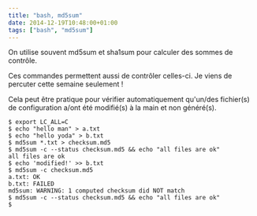 ```yaml
---
title: "bash, md5sum"
date: 2014-12-19T10:48:00+01:00
tags: ["bash", "md5sum"]
---
```

On utilise souvent md5sum et sha1sum pour calculer des sommes de contrôle. 

Ces commandes permettent aussi de contrôler celles-ci. Je viens de percuter cette semaine seulement !

Cela peut être pratique pour vérifier automatiquement qu'un/des fichier(s) de configuration a/ont été modifié(s) à la main et non généré(s).


```
$ export LC_ALL=C
$ echo "hello man" > a.txt
$ echo "hello yoda" > b.txt
$ md5sum *.txt > checksum.md5
$ md5sum -c --status checksum.md5 && echo "all files are ok"
all files are ok
$ echo 'modified!' >> b.txt 
$ md5sum -c checksum.md5
a.txt: OK
b.txt: FAILED
md5sum: WARNING: 1 computed checksum did NOT match
$ md5sum -c --status checksum.md5 && echo "all files are ok"
$
```

<div style="height: 0; overflow: hidden;">md5sum, sha1sum, sommes de contrôle
</div>
